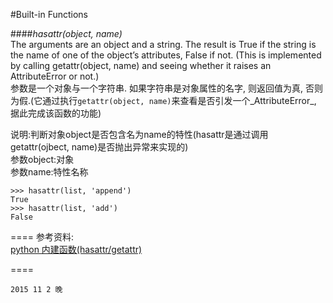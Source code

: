 #Built-in Functions

####_hasattr(object, name)_  
The arguments are an object and a string. The result is True if the string is the name of one of the object’s attributes, False if not. (This is implemented by calling getattr(object, name) and seeing whether it raises an AttributeError or not.)  
参数是一个对象与一个字符串. 如果字符串是对象属性的名字, 则返回值为真, 否则为假.(它通过执行`getattr(object, name)`来查看是否引发一个_AttributeError_, 据此完成该函数的功能)  

说明:判断对象object是否包含名为name的特性(hasattr是通过调用getattr(ojbect, name)是否抛出异常来实现的)  
参数object:对象  
参数name:特性名称  
```
>>> hasattr(list, 'append')
True 
>>> hasattr(list, 'add')
False
```
====
参考资料:  
[ python 内建函数(hasattr/getattr)](http://blog.chinaunix.net/uid-15007890-id-3491381.html)

====
```
2015 11 2 晚
```
